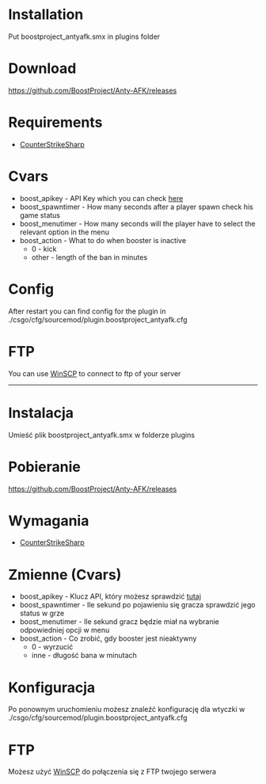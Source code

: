 # Installation

Put boostproject_antyafk.smx in plugins folder

# Download

https://github.com/BoostProject/Anty-AFK/releases

# Requirements

- [CounterStrikeSharp](https://github.com/roflmuffin/CounterStrikeSharp)

# Cvars

- boost_apikey - API Key which you can check [here](https://boostproject.pro/panel-serwerow)
- boost_spawntimer - How many seconds after a player spawn check his game status
- boost_menutimer - How many seconds will the player have to select the relevant option in the menu
- boost_action - What to do when booster is inactive
    - 0 - kick
    - other - length of the ban in minutes

# Config

After restart you can find config for the plugin in ./csgo/cfg/sourcemod/plugin.boostproject_antyafk.cfg

# FTP

You can use [WinSCP](https://winscp.net/eng/download.php) to connect to ftp of your server

---

# Instalacja

Umieść plik boostproject_antyafk.smx w folderze plugins

# Pobieranie

https://github.com/BoostProject/Anty-AFK/releases

# Wymagania

- [CounterStrikeSharp](https://github.com/roflmuffin/CounterStrikeSharp)

# Zmienne (Cvars)

- boost_apikey - Klucz API, który możesz sprawdzić [tutaj](https://boostproject.pro/panel-serwerow)
- boost_spawntimer - Ile sekund po pojawieniu się gracza sprawdzić jego status w grze
- boost_menutimer - Ile sekund gracz będzie miał na wybranie odpowiedniej opcji w menu
- boost_action - Co zrobić, gdy booster jest nieaktywny
    - 0 - wyrzucić
    - inne - długość bana w minutach

# Konfiguracja

Po ponownym uruchomieniu możesz znaleźć konfigurację dla wtyczki w ./csgo/cfg/sourcemod/plugin.boostproject_antyafk.cfg

# FTP

Możesz użyć [WinSCP](https://winscp.net/eng/download.php) do połączenia się z FTP twojego serwera
